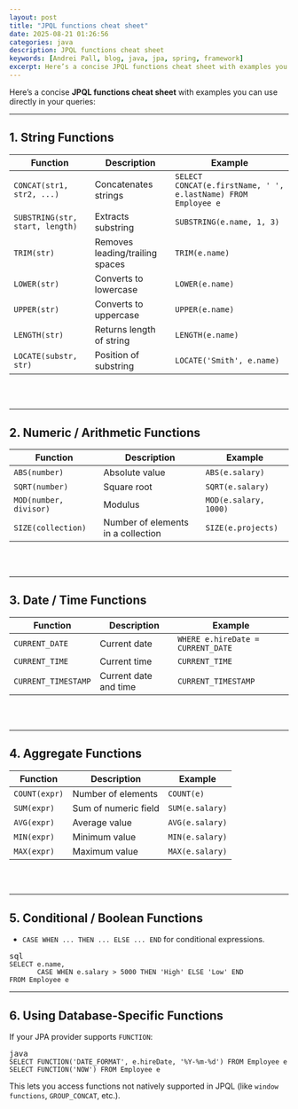 ```yaml
---
layout: post
title: "JPQL functions cheat sheet"
date: 2025-08-21 01:26:56
categories: java
description: JPQL functions cheat sheet
keywords: [Andrei Pall, blog, java, jpa, spring, framework]
excerpt: Here’s a concise JPQL functions cheat sheet with examples you can use directly in your queries
---
```

<p data-start="0" data-end="99">Here’s a concise <strong data-start="17" data-end="47">JPQL functions cheat sheet</strong> with examples you can use directly in your queries:</p>
<hr data-start="101" data-end="104">
<h2 data-start="106" data-end="132"><strong data-start="109" data-end="132">1. String Functions</strong></h2>
<div class="_tableContainer_80l1q_1"><div tabindex="-1" class="_tableWrapper_80l1q_14 group flex w-fit flex-col-reverse"><table data-start="134" data-end="736" class="w-fit min-w-(--thread-content-width)"><thead data-start="134" data-end="170"><tr data-start="134" data-end="170"><th data-start="134" data-end="145" data-col-size="sm">Function</th><th data-start="145" data-end="159" data-col-size="sm">Description</th><th data-start="159" data-end="170" data-col-size="md">Example</th></tr></thead><tbody data-start="208" data-end="736"><tr data-start="208" data-end="324"><td data-start="208" data-end="236" data-col-size="sm"><code data-start="210" data-end="235">CONCAT(str1, str2, ...)</code></td><td data-start="236" data-end="259" data-col-size="sm">Concatenates strings</td><td data-col-size="md" data-start="259" data-end="324"><code data-start="261" data-end="322">SELECT CONCAT(e.firstName, ' ', e.lastName) FROM Employee e</code></td></tr><tr data-start="325" data-end="409"><td data-start="325" data-end="359" data-col-size="sm"><code data-start="327" data-end="358">SUBSTRING(str, start, length)</code></td><td data-col-size="sm" data-start="359" data-end="380">Extracts substring</td><td data-col-size="md" data-start="380" data-end="409"><code data-start="382" data-end="407">SUBSTRING(e.name, 1, 3)</code></td></tr><tr data-start="410" data-end="476"><td data-start="410" data-end="424" data-col-size="sm"><code data-start="412" data-end="423">TRIM(str)</code></td><td data-col-size="sm" data-start="424" data-end="458">Removes leading/trailing spaces</td><td data-col-size="md" data-start="458" data-end="476"><code data-start="460" data-end="474">TRIM(e.name)</code></td></tr><tr data-start="477" data-end="535"><td data-start="477" data-end="492" data-col-size="sm"><code data-start="479" data-end="491">LOWER(str)</code></td><td data-col-size="sm" data-start="492" data-end="516">Converts to lowercase</td><td data-col-size="md" data-start="516" data-end="535"><code data-start="518" data-end="533">LOWER(e.name)</code></td></tr><tr data-start="536" data-end="594"><td data-start="536" data-end="551" data-col-size="sm"><code data-start="538" data-end="550">UPPER(str)</code></td><td data-start="551" data-end="575" data-col-size="sm">Converts to uppercase</td><td data-col-size="md" data-start="575" data-end="594"><code data-start="577" data-end="592">UPPER(e.name)</code></td></tr><tr data-start="595" data-end="658"><td data-start="595" data-end="611" data-col-size="sm"><code data-start="597" data-end="610">LENGTH(str)</code></td><td data-col-size="sm" data-start="611" data-end="638">Returns length of string</td><td data-col-size="md" data-start="638" data-end="658"><code data-start="640" data-end="656">LENGTH(e.name)</code></td></tr><tr data-start="659" data-end="736"><td data-start="659" data-end="683" data-col-size="sm"><code data-start="661" data-end="682">LOCATE(substr, str)</code></td><td data-start="683" data-end="707" data-col-size="sm">Position of substring</td><td data-col-size="md" data-start="707" data-end="736"><code data-start="709" data-end="734">LOCATE('Smith', e.name)</code></td></tr></tbody></table><div class="sticky end-(--thread-content-margin) h-0 self-end select-none"><div class="absolute end-0 flex items-end" style="height: 32.8px;"><span class="" data-state="closed"></span></div></div></div></div>
<hr data-start="738" data-end="741">
<h2 data-start="743" data-end="783"><strong data-start="746" data-end="783">2. Numeric / Arithmetic Functions</strong></h2>
<div class="_tableContainer_80l1q_1"><div tabindex="-1" class="_tableWrapper_80l1q_14 group flex w-fit flex-col-reverse"><table data-start="785" data-end="1105" class="w-fit min-w-(--thread-content-width)"><thead data-start="785" data-end="821"><tr data-start="785" data-end="821"><th data-start="785" data-end="796" data-col-size="sm">Function</th><th data-start="796" data-end="810" data-col-size="sm">Description</th><th data-start="810" data-end="821" data-col-size="sm">Example</th></tr></thead><tbody data-start="859" data-end="1105"><tr data-start="859" data-end="911"><td data-start="859" data-end="875" data-col-size="sm"><code data-start="861" data-end="874">ABS(number)</code></td><td data-col-size="sm" data-start="875" data-end="892">Absolute value</td><td data-col-size="sm" data-start="892" data-end="911"><code data-start="894" data-end="909">ABS(e.salary)</code></td></tr><tr data-start="912" data-end="963"><td data-start="912" data-end="929" data-col-size="sm"><code data-start="914" data-end="928">SQRT(number)</code></td><td data-col-size="sm" data-start="929" data-end="943">Square root</td><td data-col-size="sm" data-start="943" data-end="963"><code data-start="945" data-end="961">SQRT(e.salary)</code></td></tr><tr data-start="964" data-end="1024"><td data-start="964" data-end="989" data-col-size="sm"><code data-start="966" data-end="988">MOD(number, divisor)</code></td><td data-col-size="sm" data-start="989" data-end="999">Modulus</td><td data-col-size="sm" data-start="999" data-end="1024"><code data-start="1001" data-end="1022">MOD(e.salary, 1000)</code></td></tr><tr data-start="1025" data-end="1105"><td data-start="1025" data-end="1046" data-col-size="sm"><code data-start="1027" data-end="1045">SIZE(collection)</code></td><td data-start="1046" data-end="1083" data-col-size="sm">Number of elements in a collection</td><td data-col-size="sm" data-start="1083" data-end="1105"><code data-start="1085" data-end="1103">SIZE(e.projects)</code></td></tr></tbody></table><div class="sticky end-(--thread-content-margin) h-0 self-end select-none"><div class="absolute end-0 flex items-end" style="height: 32.8px;"><span class="" data-state="closed"></span></div></div></div></div>
<hr data-start="1107" data-end="1110">
<h2 data-start="1112" data-end="1143"><strong data-start="1115" data-end="1143">3. Date / Time Functions</strong></h2>
<div class="_tableContainer_80l1q_1"><div tabindex="-1" class="_tableWrapper_80l1q_14 group flex w-fit flex-col-reverse"><table data-start="1145" data-end="1409" class="w-fit min-w-(--thread-content-width)"><thead data-start="1145" data-end="1181"><tr data-start="1145" data-end="1181"><th data-start="1145" data-end="1156" data-col-size="sm">Function</th><th data-start="1156" data-end="1170" data-col-size="sm">Description</th><th data-start="1170" data-end="1181" data-col-size="sm">Example</th></tr></thead><tbody data-start="1219" data-end="1409"><tr data-start="1219" data-end="1288"><td data-start="1219" data-end="1236" data-col-size="sm"><code data-start="1221" data-end="1235">CURRENT_DATE</code></td><td data-col-size="sm" data-start="1236" data-end="1251">Current date</td><td data-col-size="sm" data-start="1251" data-end="1288"><code data-start="1253" data-end="1286">WHERE e.hireDate = CURRENT_DATE</code></td></tr><tr data-start="1289" data-end="1339"><td data-start="1289" data-end="1306" data-col-size="sm"><code data-start="1291" data-end="1305">CURRENT_TIME</code></td><td data-col-size="sm" data-start="1306" data-end="1321">Current time</td><td data-col-size="sm" data-start="1321" data-end="1339"><code data-start="1323" data-end="1337">CURRENT_TIME</code></td></tr><tr data-start="1340" data-end="1409"><td data-start="1340" data-end="1362" data-col-size="sm"><code data-start="1342" data-end="1361">CURRENT_TIMESTAMP</code></td><td data-col-size="sm" data-start="1362" data-end="1386">Current date and time</td><td data-col-size="sm" data-start="1386" data-end="1409"><code data-start="1388" data-end="1407">CURRENT_TIMESTAMP</code></td></tr></tbody></table><div class="sticky end-(--thread-content-margin) h-0 self-end select-none"><div class="absolute end-0 flex items-end" style="height: 32.8px;"><span class="" data-state="closed"></span></div></div></div></div>
<hr data-start="1411" data-end="1414">
<h2 data-start="1416" data-end="1445"><strong data-start="1419" data-end="1445">4. Aggregate Functions</strong></h2>
<div class="_tableContainer_80l1q_1"><div tabindex="-1" class="_tableWrapper_80l1q_14 group flex w-fit flex-col-reverse"><table data-start="1447" data-end="1779" class="w-fit min-w-(--thread-content-width)"><thead data-start="1447" data-end="1483"><tr data-start="1447" data-end="1483"><th data-start="1447" data-end="1458" data-col-size="sm">Function</th><th data-start="1458" data-end="1472" data-col-size="sm">Description</th><th data-start="1472" data-end="1483" data-col-size="sm">Example</th></tr></thead><tbody data-start="1521" data-end="1779"><tr data-start="1521" data-end="1572"><td data-start="1521" data-end="1537" data-col-size="sm"><code data-start="1523" data-end="1536">COUNT(expr)</code></td><td data-col-size="sm" data-start="1537" data-end="1558">Number of elements</td><td data-col-size="sm" data-start="1558" data-end="1572"><code data-start="1560" data-end="1570">COUNT(e)</code></td></tr><tr data-start="1573" data-end="1629"><td data-start="1573" data-end="1587" data-col-size="sm"><code data-start="1575" data-end="1586">SUM(expr)</code></td><td data-col-size="sm" data-start="1587" data-end="1610">Sum of numeric field</td><td data-col-size="sm" data-start="1610" data-end="1629"><code data-start="1612" data-end="1627">SUM(e.salary)</code></td></tr><tr data-start="1630" data-end="1679"><td data-start="1630" data-end="1644" data-col-size="sm"><code data-start="1632" data-end="1643">AVG(expr)</code></td><td data-col-size="sm" data-start="1644" data-end="1660">Average value</td><td data-col-size="sm" data-start="1660" data-end="1679"><code data-start="1662" data-end="1677">AVG(e.salary)</code></td></tr><tr data-start="1680" data-end="1729"><td data-start="1680" data-end="1694" data-col-size="sm"><code data-start="1682" data-end="1693">MIN(expr)</code></td><td data-col-size="sm" data-start="1694" data-end="1710">Minimum value</td><td data-col-size="sm" data-start="1710" data-end="1729"><code data-start="1712" data-end="1727">MIN(e.salary)</code></td></tr><tr data-start="1730" data-end="1779"><td data-start="1730" data-end="1744" data-col-size="sm"><code data-start="1732" data-end="1743">MAX(expr)</code></td><td data-col-size="sm" data-start="1744" data-end="1760">Maximum value</td><td data-col-size="sm" data-start="1760" data-end="1779"><code data-start="1762" data-end="1777">MAX(e.salary)</code></td></tr></tbody></table><div class="sticky end-(--thread-content-margin) h-0 self-end select-none"><div class="absolute end-0 flex items-end" style="height: 32.8px;"><span class="" data-state="closed"></span></div></div></div></div>
<hr data-start="1781" data-end="1784">
<h2 data-start="1786" data-end="1827"><strong data-start="1789" data-end="1827">5. Conditional / Boolean Functions</strong></h2>
<ul data-start="1829" data-end="1900">
<li data-start="1829" data-end="1897">
<p data-start="1831" data-end="1897"><code data-start="1831" data-end="1868">CASE WHEN ... THEN ... ELSE ... END</code> for conditional expressions.</p>
</li>
</ul>
<pre class="overflow-visible!" data-start="1901" data-end="2002"><div class="contain-inline-size rounded-2xl relative bg-token-sidebar-surface-primary"><div class="flex items-center text-token-text-secondary px-4 py-2 text-xs font-sans justify-between h-9 bg-token-sidebar-surface-primary select-none rounded-t-2xl">sql</div><div class="sticky top-9"><div class="absolute end-0 bottom-0 flex h-9 items-center pe-2"><div class="bg-token-bg-elevated-secondary text-token-text-secondary flex items-center gap-4 rounded-sm px-2 font-sans text-xs"><span class="" data-state="closed"></span></div></div></div><div class="overflow-y-auto p-4" dir="ltr"><code class="whitespace-pre! language-sql"><span><span><span class="hljs-keyword">SELECT</span></span><span> e.name,
       </span><span><span class="hljs-keyword">CASE</span></span><span> </span><span><span class="hljs-keyword">WHEN</span></span><span> e.salary </span><span><span class="hljs-operator">&gt;</span></span><span> </span><span><span class="hljs-number">5000</span></span><span> </span><span><span class="hljs-keyword">THEN</span></span><span> </span><span><span class="hljs-string">'High'</span></span><span> </span><span><span class="hljs-keyword">ELSE</span></span><span> </span><span><span class="hljs-string">'Low'</span></span><span> </span><span><span class="hljs-keyword">END</span></span><span>
</span><span><span class="hljs-keyword">FROM</span></span><span> Employee e
</span></span></code></div></div></pre>
<hr data-start="2004" data-end="2007">
<h2 data-start="2009" data-end="2052"><strong data-start="2012" data-end="2052">6. Using Database-Specific Functions</strong></h2>
<p data-start="2054" data-end="2095">If your JPA provider supports <code data-start="2084" data-end="2094">FUNCTION</code>:</p>
<pre class="overflow-visible!" data-start="2097" data-end="2218"><div class="contain-inline-size rounded-2xl relative bg-token-sidebar-surface-primary"><div class="flex items-center text-token-text-secondary px-4 py-2 text-xs font-sans justify-between h-9 bg-token-sidebar-surface-primary select-none rounded-t-2xl">java</div><div class="sticky top-9"><div class="absolute end-0 bottom-0 flex h-9 items-center pe-2"><div class="bg-token-bg-elevated-secondary text-token-text-secondary flex items-center gap-4 rounded-sm px-2 font-sans text-xs"><span class="" data-state="closed"></span></div></div></div><div class="overflow-y-auto p-4" dir="ltr"><code class="whitespace-pre! language-java"><span><span>SELECT </span><span><span class="hljs-title function_">FUNCTION</span></span><span><span class="hljs-params">(<span class="hljs-string">'DATE_FORMAT'</span></span></span><span>, e.hireDate, </span><span><span class="hljs-string">'%Y-%m-%d'</span></span><span>) FROM Employee e
SELECT </span><span><span class="hljs-title function_">FUNCTION</span></span><span><span class="hljs-params">(<span class="hljs-string">'NOW'</span></span></span><span>) FROM Employee e
</span></span></code></div></div></pre>
<p data-start="2220" data-end="2330">This lets you access functions not natively supported in JPQL (like <code data-start="2288" data-end="2306">window functions</code>, <code data-start="2308" data-end="2322">GROUP_CONCAT</code>, etc.).</p>
